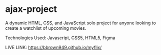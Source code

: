 # ajax-project

A dynamic HTML, CSS, and JavaScript solo project for anyone looking to create a watchlist of upcoming movies.

Technologies Used: Javascript, CSS5, HTML5, Figma

LIVE LINK: https://bbrown949.github.io/myflix/

